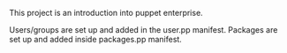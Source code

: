 This project is an introduction into puppet enterprise.

Users/groups are set up and added in the user.pp manifest.
Packages are set up and added inside packages.pp manifest.